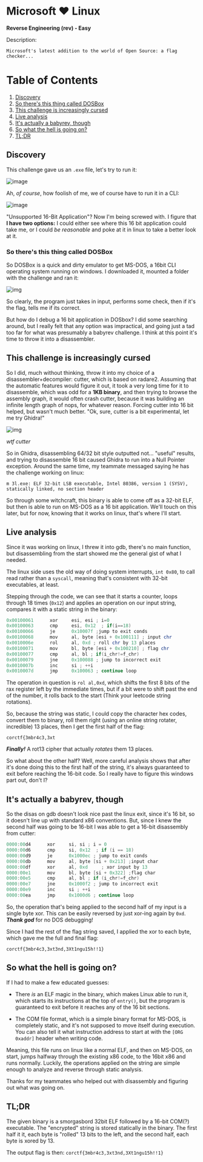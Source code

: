 # Microsoft ❤ Linux
**Reverse Engineering (rev) - Easy**

Description:
```
Microsoft's latest addition to the world of Open Source: a flag checker...
```

# Table of Contents
1. [Discovery](#Discovery)
2. [So there's this thing called DOSBox](#DOSbox)
3. [This challenge is increasingly cursed](#Cursed)
4. [Live analysis](#Analysis)
5. [It's actually a babyrev, though](#babyrev)
6. [So what the hell is going on?](#splain)
8. [TL;DR](#tldr)

## Discovery <a name="Discovery"></a>

This challenge gave us an `.exe` file, let's try to run it:

![image](./runningexe.png)

Ah, *of course*, how foolish of me, we of course have to run it in a CLI:

![image](./16bit.png)

"Unsupported 16-Bit Application"? Now I'm being screwed with. I figure that **I have two options:** I could either see where this 16 bit application could take me, or I could *be reasonable* and poke at it in linux to take a better look at it.

### **So there's this thing called DOSBox** <a name="DOSbox"></a>
So DOSBox is a quick and dirty emulator to get MS-DOS, a 16bit CLI operating system running on windows. I downloaded it, mounted a folder with the challenge and ran it:

![img](./dosbox.png)

So clearly, the program just takes in input, performs some check, then if it's the flag, tells me if its correct.

But how do I debug a 16 bit application in DOSbox? I did some searching around, but I really felt that any option was impractical, and going just a tad too far for what was presumably a babyrev challenge. I think at this point it's time to throw it into a disassembler.

## This challenge is increasingly cursed <a name="Cursed"></a>
So I did, much without thinking, throw it into my choice of a disassembler+decompiler: cutter, which is based on radare2. Assuming that the automatic features would figure it out, it took a very long time for it to disassemble, which was odd for a **1KB binary**, and then trying to browse the assembly graph, it would often crash cutter, because it was building an infinite length graph of nops, for whatever reason. Forcing cutter into 16 bit helped, but wasn't much better. "Ok, sure, cutter is a bit experimental, let me try Ghidra!"

![img](./cutterdying.png)

*wtf cutter*

So in Ghidra, disassembling 64/32 bit style outputted not... "useful" results, and trying to disassemble 16 bit caused Ghidra to run into a Null Pointer exception. Around the same time, my teammate messaged saying he has the challenge working on linux:

```
m 3l.exe: ELF 32-bit LSB executable, Intel 80386, version 1 (SYSV), statically linked, no section header
```

So through some witchcraft, this binary is able to come off as a 32-bit ELF, but then is able to run on MS-DOS as a 16 bit application. We'll touch on this later, but for now, knowing that it works on linux, that's where I'll start.

## Live analysis <a name="Analysis"></a>
Since it was working on linux, I threw it into gdb, there's no main function, but disassembling from the start showed me the general gist of what I needed.

The linux side uses the old way of doing system interrupts, `int 0x80`, to call read rather than a `syscall`, meaning that's consistent with 32-bit executables, at least.

Stepping through the code, we can see that it starts a counter, loops through 18 times (`0x12`) and applies an operation on our input string, compares it with a static string in the binary:

```as
0x00100061      xor     esi, esi ; i=0
0x00100063      cmp     esi, 0x12  ; if(i==18)
0x00100066      je      0x10007f ;jump to exit conds
0x00100068      mov     al, byte [esi + 0x100111] ; input chr
0x0010006e      rol     al, 0xd ; roll chr by 13 places
0x00100071      mov     bl, byte [esi + 0x100210] ; flag chr
0x00100077      cmp     al, bl ; if(i_chr!=f_chr)
0x00100079      jne     0x100088 ; jump to incorrect exit
0x0010007b      inc     si ; ++i
0x0010007d      jmp     0x100063 ; continue loop
```

The operation in question is `rol al,0xd`, which shifts the first 8 bits of the rax register left by the immediate times, but if a bit were to shift past the end of the number, it rolls back to the start (Think your leetcode string rotations).

So, because the string was static, I could copy the character hex codes, convert them to binary, roll them right (using an online string rotater, incredible) 13 places, then I get the first half of the flag:

 `corctf{3mbr4c3,3xt`

***Finally!*** A rot13 cipher that actually *rotates* them 13 places.

So what about the other half? Well, more careful analysis shows that after it's done doing this to the first half of the string, it's always guaranteed to exit before reaching the 16-bit code. So I really have to figure this windows part out, don't I?

## It's actually a babyrev, though <a name="babyrev"></a>
So the disas on gdb doesn't look nice past the linux exit, since it's 16 bit, so it doesn't line up with standard x86 conventions. But, since I knew the second half was going to be 16-bit I was able to get a 16-bit disassembly from cutter: 

```as
0000:00d4      xor     si, si ; i = 0
0000:00d6      cmp     si, 0x12  ; if (i == 18) 
0000:00d9      je      0x1000ec ; jump to exit conds
0000:00db      mov     al, byte [si + 0x213] ;input char
0000:00df      xor     al, 0xd     ; xor input by 13
0000:00e1      mov     bl, byte [si + 0x322] ;flag char
0000:00e5      cmp     al, bl ; if (i_chr!=f_chr)
0000:00e7      jne     0x1000f2 ; jump to incorrect exit
0000:00e9      inc     si ; ++i
0000:00ea      jmp     0x1000d6 ; continue loop
```

So, the operation that's being applied to the second half of my input is a single byte xor. This can be easily reversed by just xor-ing again by `0xd`. ***Thank god*** for no DOS debugging!

Since I had the rest of the flag string saved, I applied the xor to each byte, which gave me the full and final flag:

`corctf{3mbr4c3,3xt3nd,3Xt1ngu15h!!1}`


## So what the hell is going on? <a name="splain"></a>

If I had to make a few educated guesses:

- There *is* an ELF magic in the binary, which makes Linux able to run it, which starts its instructions at the top of `entry()`, but the program is guaranteed to exit before it reaches any of the 16 bit sections.

- The COM file format, which is a simple binary format for MS-DOS, is completely static, and it's not supposed to move itself during execution. You can also tell it what instruction address to start at with the `[ORG 0xaddr]` header when writing code.

Meaning, this file runs on linux like a normal ELF, and then on MS-DOS, on start, jumps halfway through the existing x86 code, to the 16bit x86 and runs normally. Luckily, the operations applied on the string are simple enough to analyze and reverse through static analysis.

Thanks for my teammates who helped out with disassembly and figuring out what was going on.

## TL;DR <a name="tldr"></a>

The given binary is a smorgasbord 32bit ELF followed by a 16-bit COM(?) executable. The "encrypted" string is stored statically in the binary. The first half it it, each byte is "rolled" 13 bits to the left, and the second half, each byte is xored by 13.

The output flag is then: `corctf{3mbr4c3,3xt3nd,3Xt1ngu15h!!1}`
